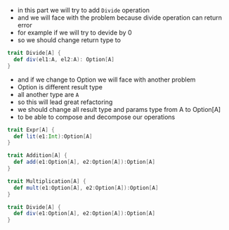 - in this part we will try to add `Divide` operation
- and we will face with the problem because divide operation can return error
- for example if we will try to devide by 0
- so we should change return type to 
```scala
trait Divide[A] {
  def div(el1:A, el2:A): Option[A]
}
```
- and if we change to Option we will face with another problem
- Option is different result type
- all another type are `A`
- so this will lead great refactoring
- we should change all result type and params type from A to Option[A]
- to be able to compose and decompose our operations

```scala
trait Expr[A] {
  def lit(e1:Int):Option[A]
}

trait Addition[A] {
  def add(e1:Option[A], e2:Option[A]):Option[A]
}

trait Multiplication[A] {
  def mult(e1:Option[A], e2:Option[A]):Option[A]
}

trait Divide[A] {
  def div(e1:Option[A], e2:Option[A]):Option[A]
}
```